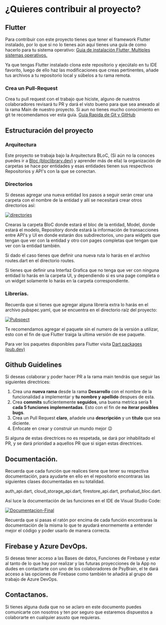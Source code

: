 # ¿Quieres contribuir al proyecto?

## Flutter

Para contribuir con este proyecto tienes que tener el framework Flutter instalado, por lo que si no lo tienes aún aquí tienes una guía de como hacerlo para tu sistema operativo:  [Guia de instalación Flutter, Multiples sistemas operativos.](https://flutter.dev/docs/get-started/install)

Ya que tengas Flutter instalado clona este repositorio y ejecútalo en tu IDE favorito, luego de ello haz las modificaciones que creas pertinentes, añade tus archivos a tu repositorio local y súbelos a tu rama remota.

### Crea un Pull-Request
Crea tu pull request con el trabajo que hiciste, alguno de nuestros colaboradores revisará tu PR y dará el visto bueno para que sea anexado al la rama Main de nuestro proyecto. Si aun no tienes mucho conocimiento en git te recomendamos ver esta guía. [Guía Rapida de Git y GitHub](https://rogerdudler.github.io/git-guide/index.es.html)


## Estructuración del proyecto


### Arquitectura
Este proyecto se trabaja bajo la Arquitectura BLoC,  (Si aún no la conoces puedes ir a [Bloc (bloclibrary.dev)](https://bloclibrary.dev/#/) y aprender más de ella) la organización de carpetas se hace por entidades y esas entidades tienen sus respectivos Repositorios y API's con la que se conectan. 

### Directorios
Si deseas agregar una nueva entidad los pasos a seguir serán crear una carpeta con el nombre de la entidad y allí se necesitará crear otros directorios así:

<a href="https://imgbb.com/"><img src="https://i.ibb.co/2qwYbsf/directories.png" alt="directories" border="0"></a>

Crearas la carpeta BloC donde estará el bloc de la entidad, Model, donde estará el modelo, Repository donde estará la información de transacciones entre API's y UI en donde estarán dos subdirectorios, uno para widgets que tengan que ver con la entidad y otro con pages completas que tengan que ver con la entidad también.

Si dado el caso tienes que definir una nueva ruta lo harás en el archivo routes.dart en el directorio routes.

Si tienes que definir una Interfaz Grafica que no tenga que ver con ninguna entidad lo harás en la carpeta UI, y dependiendo si es una page completa o un widget solamente lo harás en la carpeta correspondiente.

### Librerías.
Recuerda que si tienes que agregar alguna librería extra lo harás en el archivo pubspec.yaml, que se encuentra en el directorio raíz del proyecto:

<a href="https://ibb.co/dgF28B5"><img src="https://i.ibb.co/Hd6z57H/Pubspect.png" alt="Pubspect" border="0"></a>

Te recomendamos agregar el paquete sin el numero de la versión a utilizar, esto con el fin de que Flutter traiga la ultima versión de ese paquete. 

Para ver los paquetes disponibles para Flutter visita [Dart packages (pub.dev)](https://pub.dev/)


## Github Guidelines

Si deseas colaborar y poder hacer PR a la rama main tendrás que seguir las siguientes directrices: 

 1. Crea una **nueva rama** desde la rama **Desarrollo** con el nombre de la funcionalidad a implementar y **tu nombre y apellido** despues de esta.
 2. Crea **commits** suficientemente **seguidos**, una buena metrica sería **1 cada 5 funciones implementadas**. Esto con el fin de **no iterar posibles bugs**.
 3. Crea un Pull Request **claro**, añadele una **descripción** y un **titulo** que sea diciente.
 4. Enfocate en crear y construir un mundo mejor 😉

Si alguna de estas directrices no es respetada, se dará por inhabilitado el PR, y se dará prioridad a aquellos PR que si sigan estas directrices. 

## Documentación.

Recuerda que cada función que realices tiene que tener su respectiva documentación, para ayudarte en ello en el repositorio encontraras las siguientes clases documentadas en su totalidad. 

auth_api.dart, cloud_storage_api.dart, firestore_api.dart, profsalud_bloc.dart. 

Así luce la documentación de las funciones en el IDE de Visual Studio Code:

<a href="https://ibb.co/Bch1CbX"><img src="https://i.ibb.co/TYQCg6V/Documentacion-Final.png" alt="Documentacion-Final" border="0"></a>

Recuerda que si pasas el ratón por encima de cada función encontraras la documentación de la misma lo que te ayudará enormemente a entender mejor el código y poder usarlo de manera correcta.


## Firebase y Azure DevOps.

Si deseas tener acceso a las Bases de datos, Funciones de Firebase y estar al tanto de lo que hay por realizar y las futuras proyecciones de la App no dudes en contactarte con uno de los colaboradores de PsyBrain, el te dará acceso a las opciones de Firebase como también te añadirá al grupo de trabajo de Azure DevOps.


## Contactanos.

Si tienes alguna duda que no se aclaro en este documento puedes comunicarte con nosotros y ten por seguro que estaremos dispuestos a colaborarte en cualquier asusto que requieras.

